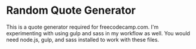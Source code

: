 # Random Quote Generator

This is a quote generator required for freecodecamp.com. I'm experimenting with using gulp and sass in my workflow as well. You would need node.js, gulp, and sass installed to work with these files.
